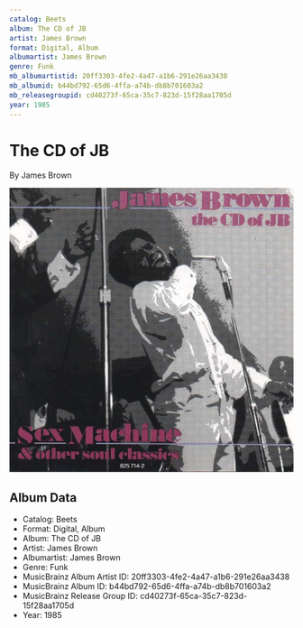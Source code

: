 ```yaml
---
catalog: Beets
album: The CD of JB
artist: James Brown
format: Digital, Album
albumartist: James Brown
genre: Funk
mb_albumartistid: 20ff3303-4fe2-4a47-a1b6-291e26aa3438
mb_albumid: b44bd792-65d6-4ffa-a74b-db8b701603a2
mb_releasegroupid: cd40273f-65ca-35c7-823d-15f28aa1705d
year: 1985
---
```


# The CD of JB

By James Brown

![](../../assets/beetscovers/James_Brown-The_CD_of_JB.jpg)

## Album Data

- Catalog: Beets
- Format: Digital, Album
- Album: The CD of JB
- Artist: James Brown
- Albumartist: James Brown
- Genre: Funk
- MusicBrainz Album Artist ID: 20ff3303-4fe2-4a47-a1b6-291e26aa3438
- MusicBrainz Album ID: b44bd792-65d6-4ffa-a74b-db8b701603a2
- MusicBrainz Release Group ID: cd40273f-65ca-35c7-823d-15f28aa1705d
- Year: 1985

